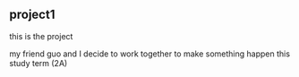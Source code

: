 ## project1
this is the project

my friend guo and I decide to work together to make something happen this study term (2A)